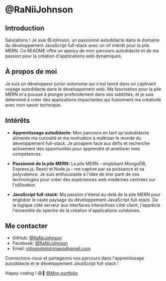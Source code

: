 # @RaNiiJohnson

## Introduction

Salutations ! Je suis @Johnson, un passionné autodidacte dans le domaine du développement JavaScript full-stack avec un vif intérêt pour la pile MERN. Ce README offre un aperçu de mon parcours autodidacte et de ma passion pour la création d'applications web dynamiques.

## À propos de moi

Je suis un développeur junior autonome qui s'est lancé dans un captivant voyage autodidacte dans le développement web. Ma fascination pour la pile MERN m'a poussé à plonger profondément dans ses subtilités, et je suis déterminé à créer des applications impactantes qui fusionnent ma créativité avec mon savoir technique.

## Intérêts

- **Apprentissage autodidacte:** Mon parcours en tant qu'autodidacte alimente ma curiosité et ma motivation à maîtriser le monde du développement full-stack. Je prospère face aux défis et recherche activement des opportunités pour apprendre et améliorer mes compétences.

- **Passionné de la pile MERN:** La pile MERN – englobant MongoDB, Express.js, React et Node.js – me captive par sa puissance et sa polyvalence. Je suis enthousiaste à l'idée de tirer parti de ces technologies pour créer des expériences web modernes centrées sur l'utilisateur.

- **JavaScript full-stack:** Ma passion s'étend au-delà de la pile MERN pour englober le vaste paysage du développement JavaScript full-stack. De la logique côté serveur aux interfaces interactives côté client, j'apprécie l'ensemble du spectre de la création d'applications cohésives.

## Me contacter

- GitHub: [@RaNiiJohnson](https://github.com/RaNiiJohnson)
- Facebook: [@RaNiiJohnson](https://www.facebook.com/rvnii.johnson)
- Email: [johnsontolotriniavo@gmail.com](mailto:johnsontolotriniavo@gmail.com)

Connectons-nous et partageons nos parcours dans l'apprentissage autodidacte et le développement JavaScript full-stack !

Happy coding ! 😄🚀
[@Mon portfolio](https://raniijohnson.github.io/RaNiiJohnson-portfolio.github.io/)
